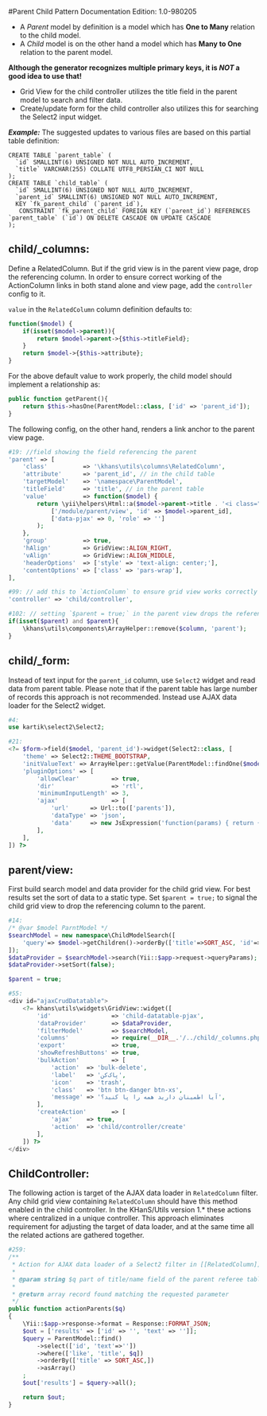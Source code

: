 #Parent Child Pattern
Documentation Edition: 1.0-980205

- A *Parent* model by definition is a model which has **One to Many** relation to the child model.
- A *Child* model is on the other hand a model which has **Many to One** relation to the parent model.

**Although the generator recognizes multiple primary keys, it is _NOT_ a good idea to use that!**

+ Grid View for the child controller utilizes the title field in the parent model to search and filter
data.
+ Create/update form for the child controller also utilizes this for searching the Select2 
input widget.

**_Example:_**
The suggested updates to various files are based on this partial table definition:

```mysql
CREATE TABLE `parent_table` (
  `id` SMALLINT(6) UNSIGNED NOT NULL AUTO_INCREMENT,
  `title` VARCHAR(255) COLLATE UTF8_PERSIAN_CI NOT NULL
);
CREATE TABLE `child_table` (
  `id` SMALLINT(6) UNSIGNED NOT NULL AUTO_INCREMENT,
  `parent_id` SMALLINT(6) UNSIGNED NOT NULL AUTO_INCREMENT,
  KEY `fk_parent_child` (`parent_id`),
   CONSTRAINT `fk_parent_child` FOREIGN KEY (`parent_id`) REFERENCES `parent_table` (`id`) ON DELETE CASCADE ON UPDATE CASCADE
);
```


child/_columns:
----------------
Define a RelatedColumn. But if the grid view is in the parent view page, drop the referencing column.
In order to ensure correct working of the ActionColumn links in both stand alone and view page, add the `controller` config to it.

`value` in the `RelatedColumn` column definition defaults to:
```php
function($model) {
    if(isset($model->parent)){
        return $model->parent->{$this->titleField};
    }
    return $model->{$this->attribute};
}
```
For the above default value to work properly, the child model should implement a relationship as:
```php
public function getParent(){
    return $this->hasOne(ParentModel::class, ['id' => 'parent_id']);
}
```
The following config, on the other hand, renders a link anchor to the parent view page.
 
```php
#19: //field showing the field referencing the parent
'parent' => [
    'class'          => '\khans\utils\columns\RelatedColumn',
    'attribute'      => 'parent_id', // in the child table
    'targetModel'    => '\namespace\ParentModel',
    'titleField'     => 'title', // in the parent table
    'value'          => function($model) {
        return \yii\helpers\Html::a($model->parent->title . '<i class="fa fa-external-link"></i>',
            ['/module/parent/view', 'id' => $model->parent_id],
            ['data-pjax' => 0, 'role' => '']
        );
    },
    'group'          => true,
    'hAlign'         => GridView::ALIGN_RIGHT,
    'vAlign'         => GridView::ALIGN_MIDDLE,
    'headerOptions'  => ['style' => 'text-align: center;'],
    'contentOptions' => ['class' => 'pars-wrap'],
],

#99: // add this to `ActionColumn` to ensure grid view works correctly in parent view and stand alone
'controller' => 'child/controller',

#102: // setting `$parent = true;` in the parent view drops the referencing column
if(isset($parent) and $parent){
    \khans\utils\components\ArrayHelper::remove($column, 'parent');
}
```

child/_form:
-------------
Instead of text input for the `parent_id` column, use `Select2` widget and read data from parent table. Please note that if the parent table has large number of records this approach is not recommended. Instead use AJAX data loader for the Select2 widget.

```php
#4:
use kartik\select2\Select2;

#21:
<?= $form->field($model, 'parent_id')->widget(Select2::class, [
    'theme' => Select2::THEME_BOOTSTRAP,
    'initValueText' => ArrayHelper::getValue(ParentModel::findOne($model->parent_id), 'parent_title'),
    'pluginOptions' => [
        'allowClear'         => true,
        'dir'                => 'rtl',
        'minimumInputLength' => 3,
        'ajax'               => [
            'url'      => Url::to(['parents']),
            'dataType' => 'json',
            'data'     => new JsExpression('function(params) { return {q:params.term}; }'),
        ],
    ],
]) ?>
```

parent/view:
------------
First build search model and data provider for the child grid view.
For best results set the sort of data to a static type.
Set `$parent = true;` to signal the child grid view to drop the referencing column to the parent.

```php
#14:
/* @var $model ParntModel */
$searchModel = new namespace\ChildModelSearch([ 
    'query'=> $model->getChildren()->orderBy(['title'=>SORT_ASC, 'id'=>SORT_ASC]),
]);
$dataProvider = $searchModel->search(Yii::$app->request->queryParams);
$dataProvider->setSort(false);

$parent = true;

#55:
<div id="ajaxCrudDatatable">
    <?= khans\utils\widgets\GridView::widget([
        'id'                 => 'child-datatable-pjax',
        'dataProvider'       => $dataProvider,
        'filterModel'        => $searchModel,
        'columns'            => require(__DIR__.'/../child/_columns.php'),
        'export'             => true,
        'showRefreshButtons' => true,
        'bulkAction'         => [
            'action'  => 'bulk-delete',
            'label'   => 'پاک‌کن',
            'icon'    => 'trash',
            'class'   => 'btn btn-danger btn-xs',
            'message' => 'آیا اطمینان دارید همه را پا کنید؟',
        ],
        'createAction'       => [
            'ajax'    => true,
            'action'  => 'child/controller/create'
        ],
    ]) ?>
</div>
``` 
    
ChildController:
-----------------
The following action is target of the AJAX data loader in `RelatedColumn` filter.
Any child grid view containing `RelatedColumn` should have this method enabled in the child controller.
In the KHanS/Utils version 1.* these actions where centralized in a unique controller.
This approach eliminates requirement for adjusting the target of data loader, and at the same time all the related actions are gathered together.

```php
#259:
/**
 * Action for AJAX data loader of a Select2 filter in [[RelatedColumn]]
 *
 * @param string $q part of title/name field of the parent referee table
 *
 * @return array record found matching the requested parameter
 */
public function actionParents($q)
{
    \Yii::$app->response->format = Response::FORMAT_JSON;
    $out = ['results' => ['id' => '', 'text' => '']];
    $query = ParentModel::find()
        ->select(['id', 'text'=>''])
        ->where(['like', 'title', $q])
        ->orderBy(['title' => SORT_ASC,])
        ->asArray()
    ;
    $out['results'] = $query->all();

    return $out;
}
```